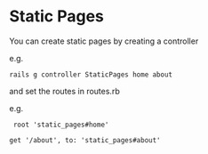 # Static Pages

You can create static pages by creating a controller 

e.g.

``` rails g controller StaticPages home about ``` 

and set the routes in routes.rb

e.g.

```  root 'static_pages#home' ```

``` get '/about', to: 'static_pages#about' ```